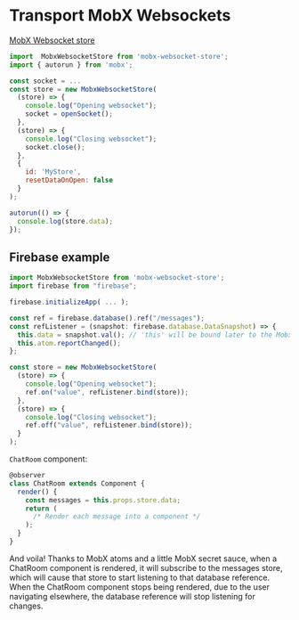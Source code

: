 # Transport MobX Websockets

[MobX Websocket store](https://www.npmjs.com/package/mobx-websocket-store)

```js
import  MobxWebsocketStore from 'mobx-websocket-store';
import { autorun } from 'mobx';

const socket = ...
const store = new MobxWebsocketStore(
  (store) => {
    console.log("Opening websocket");
    socket = openSocket();
  },
  (store) => {
    console.log("Closing websocket");
    socket.close();
  },
  {
    id: 'MyStore',
    resetDataOnOpen: false
  }
);

autorun(() => {
  console.log(store.data);
});
```

## Firebase example

```js
import MobxWebsocketStore from 'mobx-websocket-store';
import firebase from "firebase";

firebase.initializeApp( ... );

const ref = firebase.database().ref("/messages");
const refListener = (snapshot: firebase.database.DataSnapshot) => {
  this.data = snapshot.val(); // 'this' will be bound later to the MobxWebsocketStore context
  this.atom.reportChanged();
};

const store = new MobxWebsocketStore(
  (store) => {
    console.log("Opening websocket");
    ref.on("value", refListener.bind(store));
  },
  (store) => {
    console.log("Closing websocket");
    ref.off("value", refListener.bind(store));
  }
);
```

`ChatRoom` component:

```js
@observer
class ChatRoom extends Component {
  render() {
    const messages = this.props.store.data;
    return (
      /* Render each message into a component */
    );
  }
}
```

And voila! Thanks to MobX atoms and a little MobX secret sauce, when a ChatRoom component is rendered, it will subscribe to the messages store, which will cause that store to start listening to that database reference. When the ChatRoom component stops being rendered, due to the user navigating elsewhere, the database reference will stop listening for changes.
